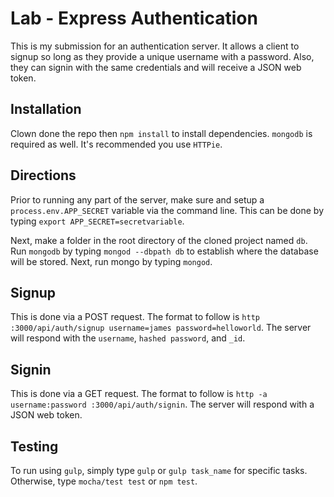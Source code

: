 # Lab - Express Authentication
This is my submission for an authentication server. It allows a client to signup so long as they provide a unique username with a password. Also, they can signin with the same credentials and will receive a JSON web token.

## Installation
Clown done the repo then `npm install` to install dependencies. `mongodb` is required as well. It's recommended you use `HTTPie`.

## Directions
Prior to running any part of the server, make sure and setup a `process.env.APP_SECRET` variable via the command line. This can be done by typing `export APP_SECRET=secretvariable`.

Next, make a folder in the root directory of the cloned project named `db`. Run `mongodb` by typing `mongod --dbpath db` to establish where the database will be stored. Next, run mongo by typing `mongod`.

## Signup
This is done via a POST request. The format to follow is `http :3000/api/auth/signup username=james password=helloworld`. The server will respond with the `username`, `hashed password`, and `_id`.

## Signin
This is done via a GET request. The format to follow is `http -a username:password :3000/api/auth/signin`. The server will respond with a JSON web token.

## Testing
To run using `gulp`, simply type `gulp` or `gulp task_name` for specific tasks. Otherwise, type `mocha/test test` or `npm test`.
